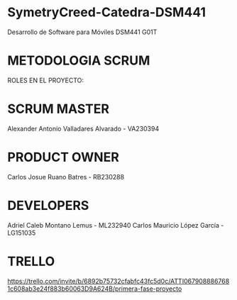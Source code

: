 # SymetryCreed-Catedra-DSM441
Desarrollo de Software para Móviles DSM441 G01T

# METODOLOGIA SCRUM
ROLES EN EL PROYECTO:

# SCRUM MASTER
Alexander Antonio Valladares Alvarado  -  VA230394
# PRODUCT OWNER
Carlos Josue Ruano Batres  -  RB230288
# DEVELOPERS
Adriel Caleb Montano Lemus  -  ML232940 
Carlos Mauricio López García  -  LG151035 

# TRELLO
https://trello.com/invite/b/6892b75732cfabfc43fc5d0c/ATTI0679088867681c608ab3e24f883b60063D9A624B/primera-fase-proyecto
